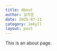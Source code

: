 ```yaml
---
title: About
author: 길지운
date: 2025-07-21
category: Jekyll
layout: post
---
```


This is an about page.
